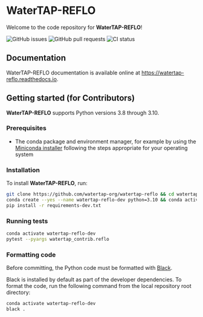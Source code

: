 # WaterTAP-REFLO

Welcome to the code repository for **WaterTAP-REFLO**!

![GitHub issues](https://img.shields.io/github/issues/watertap-org/watertap-reflo)
![GitHub pull requests](https://img.shields.io/github/issues-pr/watertap-org/watertap-reflo)
![CI status](https://img.shields.io/github/workflow/status/watertap-org/watertap-reflo/Checks)

## Documentation

WaterTAP-REFLO documentation is available online at <https://watertap-reflo.readthedocs.io>.

## Getting started (for Contributors)

**WaterTAP-REFLO** supports Python versions 3.8 through 3.10.

### Prerequisites

- The conda package and environment manager, for example by using the [Miniconda installer](https://docs.conda.io/en/latest/miniconda.html#miniconda) following the steps appropriate for your operating system

### Installation

To install **WaterTAP-REFLO**, run:

```sh
git clone https://github.com/watertap-org/watertap-reflo && cd watertap-reflo
conda create --yes --name watertap-reflo-dev python=3.10 && conda activate watertap-reflo-dev
pip install -r requirements-dev.txt
```

### Running tests

```sh
conda activate watertap-reflo-dev
pytest --pyargs watertap_contrib.reflo
```

### Formatting code

Before committing, the Python code must be formatted with [Black](https://black.readthedocs.io).

Black is installed by default as part of the developer dependencies. To format the code, run the following command from the local repository root directory:

```sh
conda activate watertap-reflo-dev
black .
```

